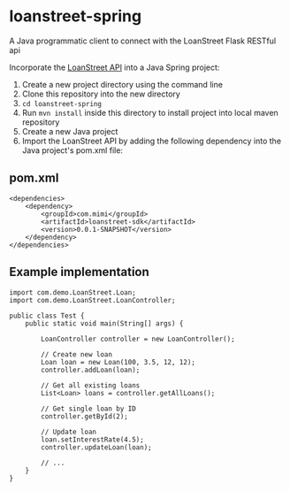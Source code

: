 # loanstreet-spring
A Java programmatic client to connect with the LoanStreet Flask RESTful api

Incorporate the [LoanStreet API](https://github.com/mimimysam/loanstreet-flask) into a Java Spring project:

1. Create a new project directory using the command line
2. Clone this repository into the new directory
3. `cd loanstreet-spring` 
4. Run `mvn install` inside this directory to install project into local maven repository
5. Create a new Java project
6. Import the LoanStreet API by adding the following dependency into the Java project's pom.xml file:

## pom.xml
```
<dependencies>
    <dependency>
        <groupId>com.mimi</groupId>
        <artifactId>loanstreet-sdk</artifactId>
        <version>0.0.1-SNAPSHOT</version>
    </dependency>
</dependencies>
```

## Example implementation
```
import com.demo.LoanStreet.Loan;
import com.demo.LoanStreet.LoanController;

public class Test {
    public static void main(String[] args) {
    
        LoanController controller = new LoanController();
        
        // Create new loan
        Loan loan = new Loan(100, 3.5, 12, 12);
        controller.addLoan(loan);
        
        // Get all existing loans
        List<Loan> loans = controller.getAllLoans();
        
        // Get single loan by ID
        controller.getById(2);
        
        // Update loan
        loan.setInterestRate(4.5);
        controller.updateLoan(loan);
        
        // ...
    }
}
```
